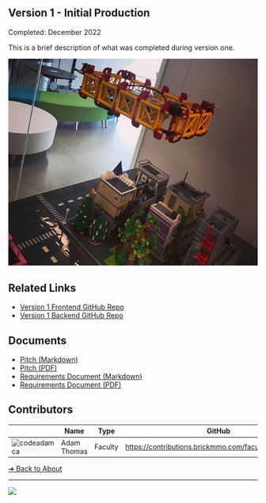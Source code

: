 ## Version 1 - Initial Production

Completed: December 2022

This is a brief description of what was completed during version one.

![Version 1 City](images/v1-city.jpg)

## Related Links

- [Version 1 Frontend GitHub Repo](https://github.com/BrickMMO/template-about-markdown)
- [Version 1 Backend GitHub Repo](https://github.com/BrickMMO/template-about-markdown)

## Documents

- [Pitch (Markdown)](v1/system-v1-pitch)
- [Pitch (PDF)](v1/system-v1-pitch.pdf)
- [Requirements Document (Markdown)](v1/system-v1-requirements)
- [Requirements Document (PDF)](v1/system-v1-requirements.pdf)

## Contributors

|                                      | Name        | Type    | GitHub                                                |
| ------------------------------------ | ----------- | ------- | ----------------------------------------------------- |
| ![codeadamca](images/codeadamca.jpg) | Adam Thomas | Faculty | https://contributions.brickmmo.com/faculty/codeadamca |

[&#10132; Back to About](/template-about-markdown/)

---

<a href="https://brickmmo.com">
<img src="https://brickmmo.com/images/brickmmo-logo-horizontal.jpg" width="100">
</a>
